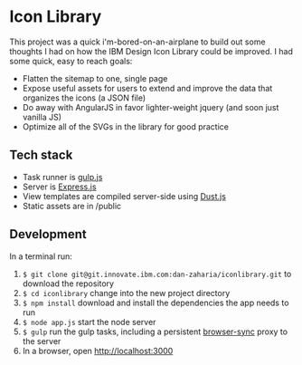 # Icon Library
This project was a quick i'm-bored-on-an-airplane to build out some thoughts I had on how the IBM Design Icon Library could be improved.
I had some quick, easy to reach goals:
* Flatten the sitemap to one, single page
* Expose useful assets for users to extend and improve the data that organizes the icons (a JSON file)
* Do away with AngularJS in favor lighter-weight jquery (and soon just vanilla JS)
* Optimize all of the SVGs in the library for good practice

## Tech stack
* Task runner is [gulp.js](http://gulpjs.com/)
* Server is [Express.js](http://expressjs.com/)
* View templates are compiled server-side using [Dust.js](https://linkedin.github.io/dustjs/)
* Static assets are in /public

## Development
In a terminal run:

1. `$ git clone git@git.innovate.ibm.com:dan-zaharia/iconlibrary.git` to download the repository
2. `$ cd iconlibrary` change into the new project directory
3. `$ npm install` download and install the dependencies the app needs to run
4. `$ node app.js` start the node server
4. `$ gulp` run the gulp tasks, including a persistent [browser-sync](http://www.browsersync.io/) proxy to the server
5. In a browser, open [http://localhost:3000](http://localhost:3000)